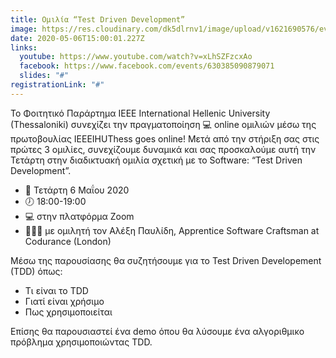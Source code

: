 ```yaml
---
title: Ομιλία “Test Driven Development”
image: https://res.cloudinary.com/dk5dlrnv1/image/upload/v1621690576/events/95830106_3383616628335114_2862247213432569856_n.jpg_riaxdp.jpg
date: 2020-05-06T15:00:01.227Z
links:
  youtube: https://www.youtube.com/watch?v=xLhSZFzcxAo
  facebook: https://www.facebook.com/events/630385090879071
  slides: "#"
registrationLink: "#"
---
```

Το Φοιτητικό Παράρτημα IEEE International Hellenic University (Thessaloniki) συνεχίζει την πραγματοποίηση 💻 online ομιλιών μέσω της πρωτοβουλίας IEEEIHUThess goes online!
Μετά από την στήριξη σας στις πρώτες 3 ομιλίες, συνεχίζουμε δυναμικά και σας προσκαλούμε αυτή την Τετάρτη στην διαδικτυακή ομιλία σχετική με το Software: “Test Driven Development”.
- 📆 Τετάρτη 6 Μαΐου 2020
- 🕖 18:00-19:00
- 💻 στην πλατφόρμα Zoom
- 💁🏻‍♂‍ με ομιλητή τον Αλέξη Παυλίδη, Apprentice Software Craftsman at Codurance (London)

Μέσω της παρουσίασης θα συζητήσουμε για το Test Driven Developement (TDD) όπως:
- Τι είναι το TDD
- Γιατί είναι χρήσιμο
- Πως χρησιμοποιείται

Επίσης θα παρουσιαστεί ένα demo όπου θα λύσουμε ένα αλγοριθμικο πρόβλημα χρησιμοποιώντας TDD.